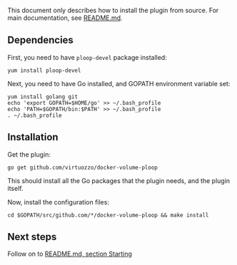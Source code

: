 This document only describes how to install the plugin from source.
For main documentation, see [README.md](README.md).

## Dependencies

First, you need to have ```ploop-devel``` package installed:

```yum install ploop-devel```

Next, you need to have Go installed, and GOPATH environment variable set:

```
yum install golang git
echo 'export GOPATH=$HOME/go' >> ~/.bash_profile
echo 'PATH=$GOPATH/bin:$PATH' >> ~/.bash_profile
. ~/.bash_profile
```

## Installation

Get the plugin:
 
```go get github.com/virtuozzo/docker-volume-ploop```

This should install all the Go packages that the plugin needs, and the plugin itself.

Now, install the configuration files:
 
 ```cd $GOPATH/src/github.com/*/docker-volume-ploop && make install```
 
 ## Next steps
 
 Follow on to [README.md, section Starting](README.md#starting)
